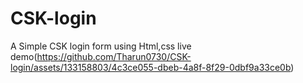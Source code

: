 # CSK-login
A Simple CSK login form using Html,css 
live demo(https://github.com/Tharun0730/CSK-login/assets/133158803/4c3ce055-dbeb-4a8f-8f29-0dbf9a33ce0b)

